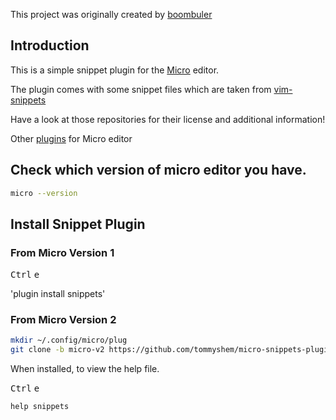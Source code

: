 This project was originally created by [boombuler](https://github.com/boombuler)

## Introduction

This is a simple snippet plugin for the [Micro](https://github.com/zyedidia/micro) editor.

The plugin comes with some snippet files which are taken from [vim-snippets](https://github.com/honza/vim-snippets)

Have a look at those repositories for their license and additional information!

Other [plugins](https://github.com/micro-editor/plugin-channel) for Micro editor

## Check which version of micro editor you have.

```bash
micro --version
```

## Install Snippet Plugin

### From Micro Version 1

<kbd>Ctrl</kbd> <kbd>e</kbd>

'plugin install snippets'

### From Micro Version 2

```bash
mkdir ~/.config/micro/plug
git clone -b micro-v2 https://github.com/tommyshem/micro-snippets-plugin.git ~/.config/micro/plug/snippets
```


When installed, to view the help file.

<kbd>Ctrl</kbd> <kbd>e</kbd>

`help snippets`
